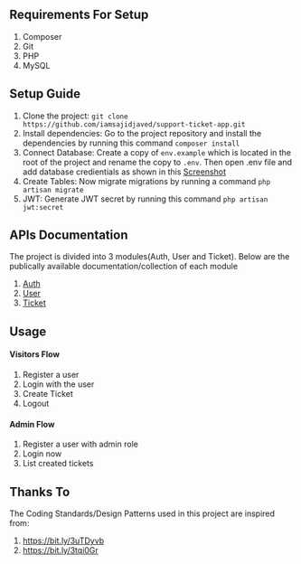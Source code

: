 ## Requirements For Setup

1. Composer
2. Git
3. PHP
4. MySQL

## Setup Guide

1. Clone the project: `git clone https://github.com/iamsajidjaved/support-ticket-app.git`
2. Install dependencies: Go to the project repository and install the dependencies by running this command `composer install`
3. Connect Database: Create a copy of `env.example` which is located in the root of the project and rename the copy to `.env`. Then open .env file and add database credientials as shown in this [Screenshot](https://prnt.sc/11ie92c)
4. Create Tables: Now migrate migrations by running a command `php artisan migrate`
5. JWT: Generate JWT secret by running this command `php artisan jwt:secret`

## APIs Documentation

The project is divided into 3 modules(Auth, User and Ticket). Below are the publically available documentation/collection of each module

1. [Auth](https://documenter.getpostman.com/view/15404697/TzJrCeZU)
2. [User](https://documenter.getpostman.com/view/15404697/TzJrCeZW)
3. [Ticket](https://documenter.getpostman.com/view/15404697/TzJrBe3C)

## Usage

#### Visitors Flow
1. Register a user
2. Login with the user
3. Create Ticket
4. Logout

#### Admin Flow
1. Register a user with admin role
2. Login now
3. List created tickets

## Thanks To

The Coding Standards/Design Patterns used in this project are inspired from:

1. https://bit.ly/3uTDyvb
2. https://bit.ly/3tqi0Gr
